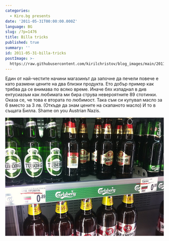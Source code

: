 ```yaml
---
categories:
  - Kiro.bg presents
date: '2011-05-31T00:00:00.000Z'
language: BG
slug: /?p=1476
title: Billa tricks
published: true
summary: ''
id: 2011-05-31-billa-tricks
postImage: >-
  https://raw.githubusercontent.com/kirilchristov/blog_images/main/2011/05/IMG_0974.jpg
---
```


Един от най-честите начини магазинът да започне да печели повече е като размени цените на два близки продукта. Ето добър пример как трябва да се внимава по всяко време. Иначе бях изпаднал в див ентусиазъм как любимата ми бира струва невероятните 89 стотинки. Оказа се, че това е втората по любимост. Така съм си купувал масло за 6 вместо за 3 лв. (Откъде да знам цените на скапаното масло) И то в същата Билла. Shame on you Austrian Nazis. 

![](https://raw.githubusercontent.com/kirilchristov/blog_images/main/2011/05/IMG_0974.jpg)
